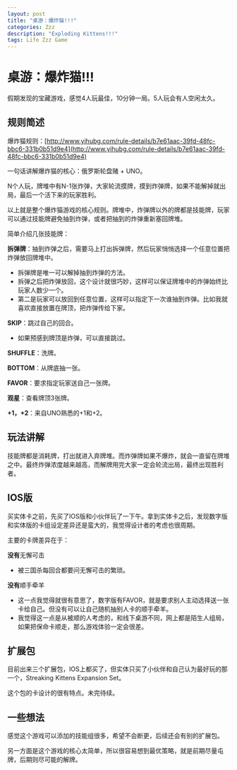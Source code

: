 ```yaml
---
layout: post
title: "桌游：爆炸猫!!!"
categories: Zzz
description: "Exploding Kittens!!!"
tags: Life Zzz Game
---
```


# 桌游：爆炸猫!!!

假期发现的宝藏游戏，感觉4人玩最佳，10分钟一局。5人玩会有人空闲太久。

## 规则简述

爆炸猫规则：[http://www.yihubg.com/rule-details/b7e61aac-39fd-48fc-bbc6-331b0b51d9e4](http://www.yihubg.com/rule-details/b7e61aac-39fd-48fc-bbc6-331b0b51d9e4)

一句话讲解爆炸猫的核心：俄罗斯轮盘赌 + UNO。

N个人玩，牌堆中有N-1张炸弹，大家轮流摸牌，摸到炸弹牌，如果不能解掉就出局，最后一个活下来的玩家胜利。

以上就是整个爆炸猫游戏的核心规则。牌堆中，炸弹牌以外的牌都是技能牌，玩家可以通过技能牌避免抽到炸弹，或者把抽到的炸弹重新塞回牌堆。

简单介绍几张技能牌：

**拆弹牌**：抽到炸弹之后，需要马上打出拆弹牌，然后玩家悄悄选择一个任意位置把炸弹放回牌堆中。
  - 拆弹牌是唯一可以解掉抽到炸弹的方法。
  - 拆弹之后把炸弹放回，这个设计就很巧妙，这样可以保证牌堆中的炸弹始终比玩家人数少一个。
  - 第二是玩家可以放回到任意位置，这样可以指定下一次谁抽到炸弹。比如我就喜欢直接放置在牌顶，把炸弹传给下家。

**SKIP**：跳过自己的回合。
  - 如果预感到牌顶是炸弹，可以直接跳过。

**SHUFFLE**：洗牌。

**BOTTOM**：从牌底抽一张。

**FAVOR**：要求指定玩家送自己一张牌。
  
**观星**：查看牌顶3张牌。

**+1，+2**：来自UNO熟悉的+1和+2。

## 玩法讲解

技能牌都是消耗牌，打出就进入弃牌堆。而炸弹牌如果不爆炸，就会一直留在牌堆之中。最终炸弹浓度越来越高，而解牌用完大家一定会轮流出局，最终出现胜利者。

## IOS版

买实体卡之前，先买了IOS版和小伙伴玩了一下午。拿到实体卡之后，发现数字版和实体版的卡组设定差异还是蛮大的，我觉得设计者的考虑也很周期。

主要的卡牌差异在于：

**没有**无懈可击
  - 被三国杀每回合都要问无懈可击的繁琐。
  
**没有**顺手牵羊
  - 这一点我觉得就很有意思了，数字版有FAVOR，就是要求别人主动选择送一张卡给自己。但没有可以让自己随机抽别人卡的顺手牵羊。
  - 我觉得这一点是从被顺的人考虑的，和线下桌游不同，网上都是陌生人组局，如果把保命卡顺走，那么游戏体验一定会很差。
  
## 扩展包

目前出来三个扩展包，IOS上都买了，但实体只买了小伙伴和自己认为最好玩的那一个，Streaking Kittens Expansion Set。

这个包的卡设计的很有特点。未完待续。

## 一些想法

感觉这个游戏可以添加的技能组很多，希望不会断更，后续还会有别的扩展包。

另一方面是这个游戏的核心太简单，所以很容易想到最优策略，就是前期尽量屯牌，后期则尽可能的解牌。
